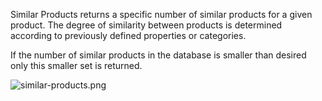 Similar Products returns a specific number of similar products for a given product. The degree of similarity between products is determined according to previously defined properties or categories.

If the number of similar products in the database is smaller than desired only this smaller set is returned.

![similar-products.png](../../../images/elements/examples/similar-products.png)
